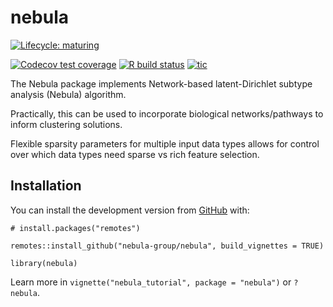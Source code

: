 
<!-- README.md is generated from README.Rmd. Please edit that file -->

nebula
======

<!-- badges: start -->

[![Lifecycle:
maturing](https://img.shields.io/badge/lifecycle-maturing-blue.svg)](https://www.tidyverse.org/lifecycle/#maturing)
<!-- [![CRAN status](https://www.r-pkg.org/badges/version/nebula)](https://CRAN.R-project.org/package=nebula) -->
[![Codecov test
coverage](https://codecov.io/gh/nebula-group/nebula/branch/master/graph/badge.svg)](https://codecov.io/gh/nebula-group/nebula?branch=master)
[![R build
status](https://github.com/nebula-group/nebula/workflows/R-CMD-check/badge.svg)](https://github.com/nebula-group/nebula/actions)
[![tic](https://github.com/margarethannum/nebula/workflows/tic/badge.svg?branch=master)](https://github.com/margarethannum/nebula/actions)
<!-- badges: end -->

The Nebula package implements Network-based latent-Dirichlet subtype
analysis (Nebula) algorithm.

Practically, this can be used to incorporate biological
networks/pathways to inform clustering solutions.

Flexible sparsity parameters for multiple input data types allows for
control over which data types need sparse vs rich feature selection.

Installation
------------

You can install the development version from
[GitHub](https://github.com/nebula-group/nebula) with:

    # install.packages("remotes")

    remotes::install_github("nebula-group/nebula", build_vignettes = TRUE)

    library(nebula)

Learn more in `vignette("nebula_tutorial", package = "nebula")` or
`?nebula`.
